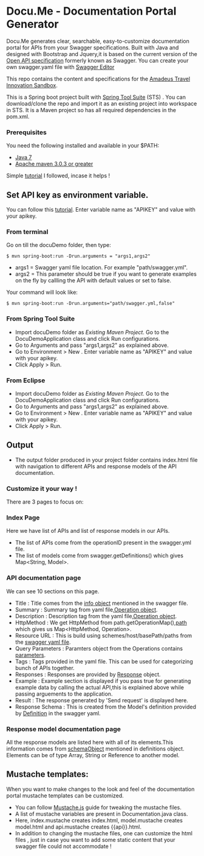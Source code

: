 # Docu.Me - Documentation Portal Generator

Docu.Me generates clear,  searchable, easy-to-customize documentation portal for APIs from your Swagger specifications.
Built with Java and designed with Bootstrap and Jquery,it is based on the current version of the [Open API specification](https://github.com/OAI/OpenAPI-Specification) formerly known as Swagger.
You can create your own swagger.yaml file with [Swagger Editor](http://editor.swagger.io/#/)

This repo contains the content and specifications for the [Amadeus Travel Innovation Sandbox](https://sandbox.amadeus.com).  

This is a Spring boot project built with [Spring Tool Suite](https://spring.io/tools/sts/all) (STS) .
You can download/clone the repo and import it as an existing project into workspace in STS.
It is a Maven project so has all required dependencies in the pom.xml.

### Prerequisites
You need the following installed and available in your $PATH:

* [Java 7](http://www.oracle.com/technetwork/java/javase/downloads/jdk8-downloads-2133151.html)
* [Apache maven 3.0.3 or greater](http://maven.apache.org/install.html)

Simple [tutorial](https://www.mkyong.com/maven/how-to-install-maven-in-windows/) I followed, incase it helps !

## Set API key as environment variable.
You can follow this [tutorial](https://www.java.com/en/download/help/path.xml).
Enter variable name as "APIKEY" and value with your apikey.

### From terminal

Go on till the docuDemo folder, then type:

	$ mvn spring-boot:run -Drun.arguments = "args1,args2"
	
 - args1 = Swagger yaml file location. For example "path/swagger.yml".
 - args2 = This parameter should be true if you want to generate examples on the fly by callling the API with default values or set to false.

Your command will look like:

	$ mvn spring-boot:run -Drun.arguments="path/swagger.yml,false"

### From Spring Tool Suite

* Import docuDemo folder as *Existing Maven Project*. Go to the DocuDemoApplication class and click Run configurations.
* Go to Arguments and pass  "args1,args2" as explained above.
* Go to Environment > New . Enter variable name as "APIKEY" and value with your apikey.
* Click Apply > Run.

### From Eclipse

* Import docuDemo folder as *Existing Maven Project*. Go to the DocuDemoApplication class and click Run configurations.
* Go to Arguments and pass  "args1,args2" as explained above.
* Go to Environment > New . Enter variable name as "APIKEY" and value with your apikey.
* Click Apply > Run.

## Output

* The output folder produced in your project folder contains index.html file with navigation to different APIs and response models of the API documentation.

### Customize it your way !

There are 3 pages to focus on:

### Index Page

Here we have list of APIs and list of response models in our APIs.

* The list of APIs come from the operationID present in the swagger.yml file.
* The list of models come from swagger.getDefinitions() which gives Map<String, Model>.


### API documentation page

We can see 10 sections on this page.

* Title : Title comes from the [info object](https://github.com/OAI/OpenAPI-Specification/blob/master/versions/2.0.md#info-object) mentioned in the swagger file.
* Summary : Summary tag from yaml file,[Operation object](https://github.com/OAI/OpenAPI-Specification/blob/master/versions/2.0.md#operationObject).
* Description : Description tag from the yaml file,[Operation object](https://github.com/OAI/OpenAPI-Specification/blob/master/versions/2.0.md#operationObject).
* HttpMethod : We get HttpMethod from path.getOperationMap(),[path](https://github.com/OAI/OpenAPI-Specification/blob/master/versions/2.0.md#paths-object) which gives us Map<HttpMethod, Operation>.
* Resource URL : This is build using  schemes/host/basePath/paths from the [swagger yaml file](https://github.com/OAI/OpenAPI-Specification/blob/master/versions/2.0.md#swagger-object).
* Query Parameters : Paramters object from the Operations contains [parameters](https://github.com/OAI/OpenAPI-Specification/blob/master/versions/2.0.md#parameterObject).
* Tags : Tags provided in the yaml file. This can be used for categorizing bunch of APIs together.
* Responses : Responses are provided by [Response](https://github.com/OAI/OpenAPI-Specification/blob/master/versions/2.0.md#responsesObject) object.
* Example : Example section is displayed if you pass true for generating example data by calling the actual API,this is explained above while passing arguements to the application.
* Result : The response generated by 'Send request' is displayed here.
* Response Schema : This is created from the Model's definition provided by [Definition](https://github.com/OAI/OpenAPI-Specification/blob/master/versions/2.0.md#definitionsObject) in the swagger yaml.

### Response model documentation page

All the response models are listed here with all of its elements.This information comes from [schemaObject](https://github.com/OAI/OpenAPI-Specification/blob/master/versions/2.0.md#schemaObject) mentioned in definitions object. Elements can be of type Array, String or Reference to another model.

## Mustache templates:

When you want to make changes to the look and feel of the documentation portal mustache templates can be customized.
* You can follow [Mustache.js](https://mustache.github.io/mustache.5.html) guide for tweaking the mustache files.
* A list of mustache variables are present in Documentation.java class.
* Here, index.mustache creates index.html, model.mustache creates model.html and api.mustache creates {{api}}.html.
* In addition to changing the mustache files, one can customize the html files , just in case you want to add some static content that your swagger file could not accommodate !


